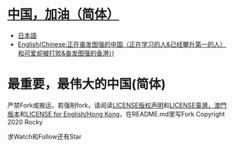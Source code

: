 # [中国，加油（简体）](README.md) 
- [日本語](README-ja.md)  
- [English(Chinese:正在奋发图强的中国（正在学习的人&已经攀升第一的人）和可爱却被打败&奋发图强的香港）)]()

# 最重要，最伟大的中国(简体)
严禁Fork或搬运，若强制fork，请阅读[LICENSE版权声明](LICENSE)和[LICENSE臺灣，澳門版本](LICENSE-tw)和[LICENSE for English/Hong Kong](LICENSE-English)，在README.md里写Fork Copyright 2020 Rocky

求Watch和Follow还有Star
